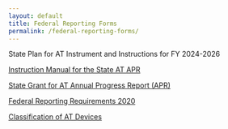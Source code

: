 ```yaml
---
layout: default
title: Federal Reporting Forms
permalink: /federal-reporting-forms/
---
```

<div class="container">
  <div class="row">
<div class="col-12">



State Plan for AT Instrument and Instructions for FY 2024-2026

<p><a href="/assets/2024/2024-AT-APR-Instruction-Manual-Final.pdf" target="_blank" ><i class="fa fa-download" aria-hidden="true"></i> Instruction Manual for the State AT APR</a>&nbsp;</p>

<p><a href="/assets/2024/2024-AT-APR-Instrument-Final.pdf" target="_blank" ><i class="fa fa-download" aria-hidden="true"></i> State Grant for AT Annual Progress Report (APR)</a>&nbsp;</p>

<p><a href="/assets/files/Federal_Reporting_Requirements Table_2020.docx" target="_blank" ><i class="fa fa-download" aria-hidden="true"></i> Federal Reporting Requirements 2020</a>&nbsp;</p>

<p><a href="/assets/files/Classification_of_AT_Devices Taxonomy_Aug_2019.docx" target="_blank" ><i class="fa fa-download" aria-hidden="true"></i> Classification of AT Devices</a>&nbsp;</p></a></p>

</div>
</div>
</div>
